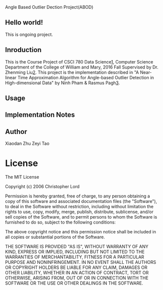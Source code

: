 Angle Based Outlier Dection Project(ABOD)

## Hello world!
This is ongoing project.
## Inroduction
This is the Course Project of CSCI 780 Data Science[1], Computer Science Department of the College of William and Mary, 2016 Fall Supervised by Dr. Zhenming Liu[2]. This project is the implementation described in "A Near-linear Time Approximation Algorithm for Angle-based Outlier Detection in High-dimensional Data" by Ninh Pham & Rasmus Pagh[3].
## Usage

## Implementation Notes

## Author
Xiaodan Zhu
Zeyi Tao


[1]: http://zmliu.org/data/data_science.html
[2]: http://zmliu.org/
[3]: http://www.itu.dk/people/pagh/papers/outlier.pdf
#  License

The MIT License

Copyright (c) 2006 Christopher Lord

Permission is hereby granted, free of charge, to any person obtaining a copy of this software and associated documentation files (the "Software"), to deal in the Software without restriction, including without limitation the rights to use, copy, modify, merge, publish, distribute, sublicense, and/or sell copies of the Software, and to permit persons to whom the Software is furnished to do so, subject to the following conditions:

The above copyright notice and this permission notice shall be included in all copies or substantial portions of the Software.

THE SOFTWARE IS PROVIDED "AS IS", WITHOUT WARRANTY OF ANY KIND, EXPRESS OR IMPLIED, INCLUDING BUT NOT LIMITED TO THE WARRANTIES OF MERCHANTABILITY, FITNESS FOR A PARTICULAR PURPOSE AND NONINFRINGEMENT. IN NO EVENT SHALL THE AUTHORS OR COPYRIGHT HOLDERS BE LIABLE FOR ANY CLAIM, DAMAGES OR OTHER LIABILITY, WHETHER IN AN ACTION OF CONTRACT, TORT OR OTHERWISE, ARISING FROM, OUT OF OR IN CONNECTION WITH THE SOFTWARE OR THE USE OR OTHER DEALINGS IN THE SOFTWARE.
